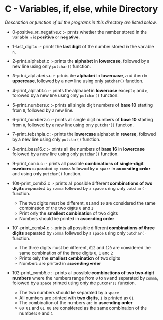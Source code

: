 # C - Variables, if, else, while Directory

*Description or function of all the programs in this directory are listed below.*

* 0-positive_or_negative.c :-  prints whether the number stored in the variable `n` is **positive** or **negative**.

* 1-last_digit.c :- prints the **last digit** of the number stored in the variable `n`.

* 2-print_alphabet.c :-  prints the **alphabet** in **lowercase**, followed by a new line using only `putchar()` function.

* 3-print_alphabets.c :- prints the **alphabet** in **lowercase**, and then in **uppercase**, followed by a new line using only `putchar()` function.

* 4-print_alphabt.c :- prints the alphabet in **lowercase** except `q` and `e`, followed by a new line using only `putchar()` function.

* 5-print_numbers.c :- prints all single digit numbers of **base 10** starting from `0`, followed by a new line.

* 6-print_numberz.c :- prints all single digit numbers of **base 10** starting from `0`, followed by a new line using only `putchar()` function.

* 7-print_tebahpla.c :-  prints the **lowercase** alphabet in **reverse**, followed by a new line using only `putchar()` function.

* 8-print_base16.c :- prints all the numbers of **base 16** in **lowercase**, followed by a new line using only `putchar()` function.

* 9-print_comb.c :- prints all possible **combinations of single-digit numbers** separated by `comma` followed by a `space` in **ascending order** and using only `putchar()` function.

* 100-print_comb3.c :- prints all possible different **combinations of two digits** separated by `comma` followed by a `space` using only `putchar()` function.
  * The two digits must be different, `01` and `10` are considered the same combination of the two digits `0` and `1`
  * Print only the **smallest combination** of two digits
  * Numbers should be printed in **ascending order**

* 101-print_comb4.c :- prints all possible different **combinations of three digits** separated by `comma` followed by a `space` using only `putchar()` function.
  * The three digits must be different, `012` and `120` are considered the same combination of the three digits `0`, `1` and `2`
  * Prints only the **smallest combination** of two digits
  * Numbers are printed in **ascending order**

* 102-print_comb5.c :-  prints all possible **combinations of two two-digit numbers** where the numbers range from `0` to `99` and separated by `comma`, followed by a `space` printed using only the `putchar()` function.
  * The two numbers should be separated by a `space`
  * All numbers are printed with **two digits**, `1` is printed as `01`
  * The combination of the numbers are in **ascending order**
  * `00 01` and `01 00` are considered as the same combination of the numbers `0` and `1` 
